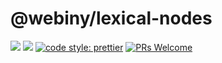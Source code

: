 # @webiny/lexical-nodes

[![](https://img.shields.io/npm/dw/@webiny/lexical-nodes.svg)](https://www.npmjs.com/package/@webiny/llexical-lexical-nodes)
[![](https://img.shields.io/npm/v/@webiny/lexical-nodes.svg)](https://www.npmjs.com/package/@webiny/lexical-nodes)
[![code style: prettier](https://img.shields.io/badge/code_style-prettier-ff69b4.svg?style=flat-square)](https://github.com/prettier/prettier)
[![PRs Welcome](https://img.shields.io/badge/PRs-welcome-brightgreen.svg?style=flat-square)](http://makeapullrequest.com)
